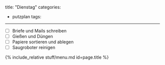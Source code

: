 title: "Dienstag"
categories:
  - putzplan
tags:
---
 - [ ] Briefe und Mails schreiben  
 - [ ] Gießen und Düngen  
 - [ ] Papiere sortieren und ablegen  
 - [ ] Saugroboter reinigen
<!--more-->
{%  include_relative stuff/menu.md id=page.title %}
<!--stackedit_data:
eyJoaXN0b3J5IjpbMTQ2ODc1NDc3Nl19
-->